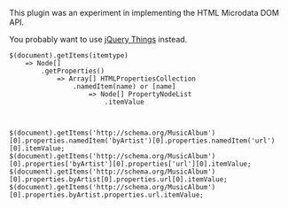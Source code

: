 This plugin was an experiment in implementing the HTML Microdata DOM API.

You probably want to use [jQuery Things](https://github.com/hubgit/jquery-things) instead.
    
    $(document).getItems(itemtype)
        => Node[]
            .getProperties()
                => Array[] HTMLPropertiesCollection
                    .namedItem(name) or [name]
                        => Node[] PropertyNodeList
                            .itemValue



    $(document).getItems('http://schema.org/MusicAlbum')[0].properties.namedItem('byArtist')[0].properties.namedItem('url')[0].itemValue;
    $(document).getItems('http://schema.org/MusicAlbum')[0].properties['byArtist'][0].properties['url'][0].itemValue;
    $(document).getItems('http://schema.org/MusicAlbum')[0].properties.byArtist[0].properties.url[0].itemValue;
    $(document).getItems('http://schema.org/MusicAlbum')[0].properties.byArtist.properties.url.itemValue;
